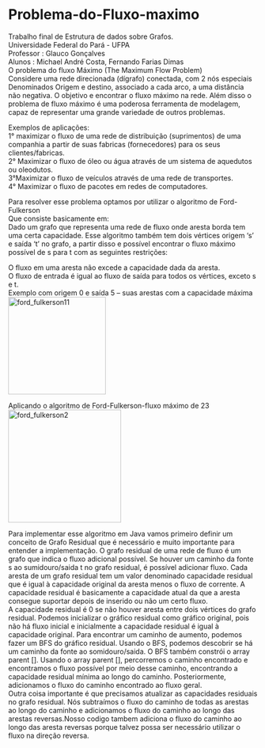 # Problema-do-Fluxo-maximo  
Trabalho final de Estrutura de dados sobre Grafos.    
Universidade Federal do Pará - UFPA  
Professor : Glauco Gonçalves  
Alunos : Michael André Costa, Fernando Farias Dimas  
O problema do fluxo Máximo (The Maximum Flow Problem)  
Considere uma rede direcionada (dígrafo) conectada, com 2 nós especiais
Denominados Origem e destino, associado a cada arco, a uma distância não negativa. O objetivo e encontrar o fluxo máximo na rede. Além disso o problema de fluxo máximo é uma poderosa ferramenta de modelagem, capaz de representar uma grande variedade de outros problemas.

Exemplos de aplicações:  
1° maximizar o fluxo de uma rede de distribuição (suprimentos) de uma companhia a partir de suas fabricas (fornecedores) para os seus clientes/fabricas.  
2° Maximizar o fluxo de óleo ou água através de um sistema de aquedutos ou oleodutos.  
3°Maximizar o fluxo de veículos através de uma rede de transportes.  
4° Maximizar o fluxo de pacotes em redes de computadores.  

Para resolver esse problema optamos por utilizar o algoritmo de Ford-Fulkerson  
Que consiste basicamente em:  
Dado um grafo que representa uma rede de fluxo onde aresta borda tem uma certa capacidade. Esse algoritmo também tem dois vértices origem ‘s’ e saída ‘t’ no grafo, a partir disso e possível encontrar o fluxo máximo possível de s para t com as seguintes restrições:

O fluxo em uma aresta não excede a capacidade dada da aresta.  
O fluxo de entrada é igual ao fluxo de saída para todos os vértices, exceto s e t.  
Exemplo com origem 0 e saída 5 – suas arestas com a capacidade máxima  
<img width="197" alt="ford_fulkerson11" src="https://user-images.githubusercontent.com/88215040/135733421-c846b90d-938e-473d-82d4-11d92d2c3417.png">

Aplicando o algoritmo de Ford-Fulkerson-fluxo máximo de 23  
<img width="228" alt="ford_fulkerson2" src="https://user-images.githubusercontent.com/88215040/135733494-af00aecd-ecda-4bc6-bf9f-7776927ecf1a.png">


Para implementar esse algoritmo em Java vamos primeiro definir um conceito de Grafo Residual que é necessário e muito importante para entender a implementação.
O grafo residual de uma rede de fluxo é um grafo que indica o fluxo adicional possível. Se houver um caminho da fonte s ao sumidouro/saida t no grafo residual, é possível adicionar fluxo. Cada aresta de um grafo residual tem um valor denominado capacidade residual que é igual à capacidade original da aresta menos o fluxo de corrente. A capacidade residual é basicamente a capacidade atual da que a aresta consegue suportar depois de inserido ou não um certo fluxo.  
A capacidade residual é 0 se não houver aresta entre dois vértices do grafo residual. Podemos inicializar o gráfico residual como gráfico original, pois não há fluxo inicial e inicialmente a capacidade residual é igual à capacidade original. Para encontrar um caminho de aumento, podemos fazer um BFS do gráfico residual. Usando o BFS, podemos descobrir se há um caminho da fonte ao somidouro/saida. O BFS também constrói o array parent []. Usando o array parent [], percorremos o caminho encontrado e encontramos o fluxo possível por meio desse caminho, encontrando a capacidade residual mínima ao longo do caminho. Posteriormente, adicionamos o fluxo do caminho encontrado ao fluxo geral.  
Outra coisa importante é que precisamos atualizar as capacidades residuais no grafo residual. Nós subtraímos o fluxo do caminho de todas as arestas ao longo do caminho e adicionamos o fluxo do caminho ao longo das arestas reversas.Nosso codigo tambem adiciona o fluxo do caminho ao longo das aresta reversas porque talvez possa ser necessário utilizar o fluxo na direção reversa.
